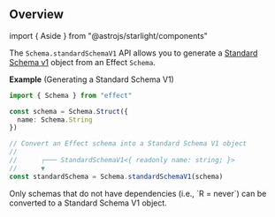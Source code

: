 ## Overview

import { Aside } from "@astrojs/starlight/components"

The `Schema.standardSchemaV1` API allows you to generate a [Standard Schema v1](https://standardschema.dev/) object from an Effect `Schema`.

**Example** (Generating a Standard Schema V1)

```ts twoslash
import { Schema } from "effect"

const schema = Schema.Struct({
  name: Schema.String
})

// Convert an Effect schema into a Standard Schema V1 object
//
//      ┌─── StandardSchemaV1<{ readonly name: string; }>
//      ▼
const standardSchema = Schema.standardSchemaV1(schema)
```

<Aside type="note" title="Schema Restrictions">
  Only schemas that do not have dependencies (i.e., `R = never`) can be
  converted to a Standard Schema V1 object.
</Aside>
